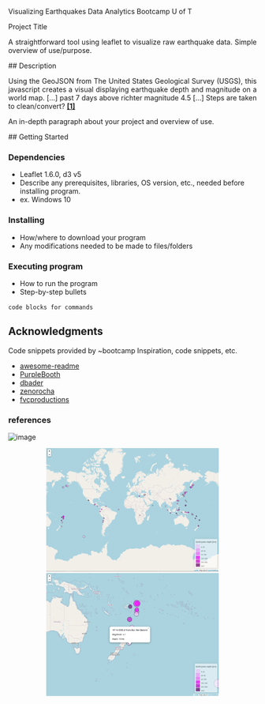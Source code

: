  Visualizing Earthquakes 
Data Analytics Bootcamp U of T

 Project Title
<p align="justify">
A straightforward tool using leaflet to visualize raw earthquake data. 
Simple overview of use/purpose.
</p>
## Description
<p align="justify">
Using the GeoJSON from The United States Geological Survey (USGS), this javascript creates a visual displaying earthquake depth and magnitude on a world map.
[...] past 7 days above richter magnitude 4.5 [...] Steps are taken to clean/convert?
<a href="https://earthquake.usgs.gov/earthquakes/feed/v1.0/summary/4.5_week.geojson"><b>[1]</b></a><br>

An in-depth paragraph about your project and overview of use.
</p>
## Getting Started

### Dependencies

* Leaflet 1.6.0, d3 v5
* Describe any prerequisites, libraries, OS version, etc., needed before installing program.
* ex. Windows 10

### Installing

* How/where to download your program
* Any modifications needed to be made to files/folders

### Executing program

* How to run the program
* Step-by-step bullets
```
code blocks for commands
```

## Acknowledgments

Code snippets provided by ~bootcamp
Inspiration, code snippets, etc.
* [awesome-readme](https://github.com/matiassingers/awesome-readme)
* [PurpleBooth](https://gist.github.com/PurpleBooth/109311bb0361f32d87a2)
* [dbader](https://github.com/dbader/readme-template)
* [zenorocha](https://gist.github.com/zenorocha/4526327)
* [fvcproductions](https://gist.github.com/fvcproductions/1bfc2d4aecb01a834b46)

<h3>references</h3>

![image](https://github.com/kidstonb/earthquake-visualization/main/Images/Overview.PNG?raw=true)

<p align="center">
  <img src="Images/Overview.PNG" width="350" title="hover text">
  <img src="Images/CloseUp.PNG" width="350" alt="accessibility text">
</p>